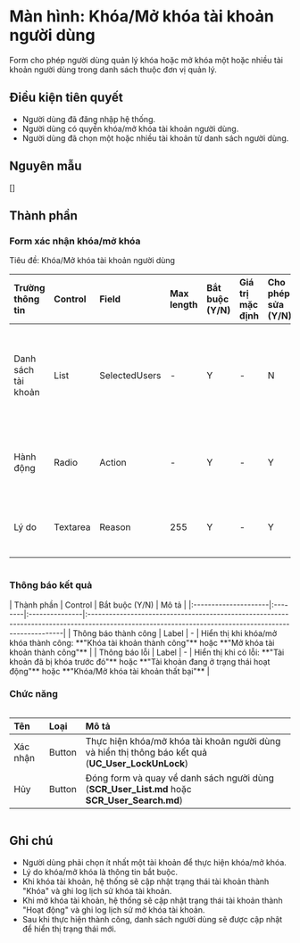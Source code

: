 # Màn hình: Khóa/Mở khóa tài khoản người dùng
Form cho phép người dùng quản lý khóa hoặc mở khóa một hoặc nhiều tài khoản người dùng trong danh sách thuộc đơn vị quản lý.

## Điều kiện tiên quyết
- Người dùng đã đăng nhập hệ thống.
- Người dùng có quyền khóa/mở khóa tài khoản người dùng.
- Người dùng đã chọn một hoặc nhiều tài khoản từ danh sách người dùng.

## Nguyên mẫu
[]

## Thành phần

### Form xác nhận khóa/mở khóa
<div style="overflow-x:auto">
Tiêu đề: Khóa/Mở khóa tài khoản người dùng

| Trường thông tin    | Control  | Field         | Max length | Bắt buộc (Y/N) | Giá trị mặc định | Cho phép sửa (Y/N) | Mô tả                                                 |
|:--------------------|:---------|:--------------|:-----------|:---------------|:-----------------|:-------------------|:------------------------------------------------------|
| Danh sách tài khoản | List     | SelectedUsers | -          | Y              | -                | N                  | Hiển thị danh sách các tài khoản người dùng được chọn |
| Hành động           | Radio    | Action        | -          | Y              | -                | Y                  | Chọn hành động (Khóa hoặc Mở khóa)                    |
| Lý do               | Textarea | Reason        | 255        | Y              | -                | Y                  | Nhập lý do khóa/mở khóa tài khoản                     |

</div>

### Thông báo kết quả

<div style="overflow-x:auto">
| Thành phần           | Control | Bắt buộc (Y/N) | Mô tả                                                                                                                                                |
|:---------------------|:--------|:---------------|:-----------------------------------------------------------------------------------------------------------------------------------------------------|
| Thông báo thành công | Label   | -              | Hiển thị khi khóa/mở khóa thành công: **"Khóa tài khoản thành công"** hoặc **"Mở khóa tài khoản thành công"**                                        |
| Thông báo lỗi        | Label   | -              | Hiển thị khi có lỗi: **"Tài khoản đã bị khóa trước đó"** hoặc **"Tài khoản đang ở trạng thái hoạt động"** hoặc **"Khóa/Mở khóa tài khoản thất bại"** |

</div>

### Chức năng

<div style="overflow-x:auto">

| Tên      | Loại   | Mô tả                                                                                              |
|:---------|:-------|:---------------------------------------------------------------------------------------------------|
| Xác nhận | Button | Thực hiện khóa/mở khóa tài khoản người dùng và hiển thị thông báo kết quả (**UC_User_LockUnLock**) |
| Hủy      | Button | Đóng form và quay về danh sách người dùng (**SCR_User_List.md** hoặc **SCR_User_Search.md**)       |

</div>

## Ghi chú
- Người dùng phải chọn ít nhất một tài khoản để thực hiện khóa/mở khóa.
- Lý do khóa/mở khóa là thông tin bắt buộc.
- Khi khóa tài khoản, hệ thống sẽ cập nhật trạng thái tài khoản thành "Khóa" và ghi log lịch sử khóa tài khoản.
- Khi mở khóa tài khoản, hệ thống sẽ cập nhật trạng thái tài khoản thành "Hoạt động" và ghi log lịch sử mở khóa tài khoản.
- Sau khi thực hiện thành công, danh sách người dùng sẽ được cập nhật để hiển thị trạng thái mới.